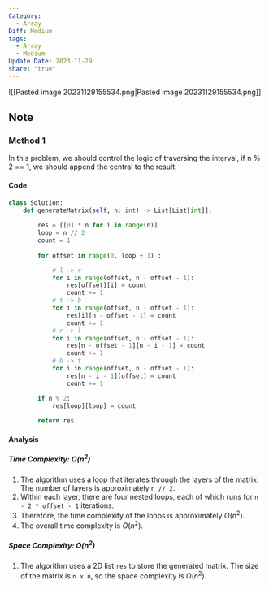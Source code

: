 ```yaml
---
Category:
  - Array
Diff: Medium
tags:
  - Array
  - Medium
Update Date: 2023-11-29
share: "true"
---
```


![[Pasted image 20231129155534.png|Pasted image 20231129155534.png]]
## Note
### Method 1
In this problem, we should control the logic of traversing the interval, if n % 2 == 1, we should append the central to the result.
#### Code
```python
class Solution:
    def generateMatrix(self, n: int) -> List[List[int]]:
        
        res = [[0] * n for i in range(n)]
        loop = n // 2
        count = 1
        
        for offset in range(0, loop + 1) :

            # l -> r
            for i in range(offset, n - offset - 1):
                res[offset][i] = count
                count += 1
            # t -> b
            for i in range(offset, n - offset - 1):
                res[i][n - offset - 1] = count
                count += 1
            # r -> l
            for i in range(offset, n - offset - 1):
                res[n - offset - 1][n - i - 1] = count
                count += 1
            # b -> t
            for i in range(offset, n - offset - 1):
                res[n - i - 1][offset] = count
                count += 1

        if n % 2:
            res[loop][loop] = count
            
        return res
```
#### Analysis
##### Time Complexity: $O(n^2)$
1. The algorithm uses a loop that iterates through the layers of the matrix. The number of layers is approximately `n // 2`.
2. Within each layer, there are four nested loops, each of which runs for `n - 2 * offset - 1` iterations.
3. Therefore, the time complexity of the loops is approximately $O(n^2)$.
4. The overall time complexity is $O(n^2)$.
##### Space Complexity: $O(n^2)$
1. The algorithm uses a 2D list `res` to store the generated matrix. The size of the matrix is `n x n`, so the space complexity is $O(n^2)$.
